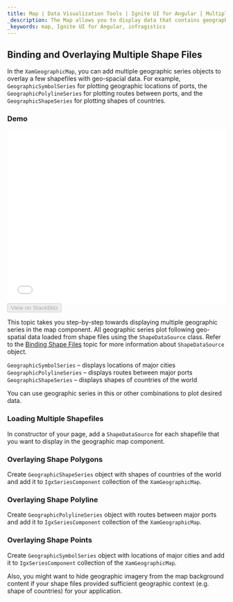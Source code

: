 ```yaml
---
title: Map | Data Visualization Tools | Ignite UI for Angular | Multiple Series | Infragistics
_description: The Map allows you to display data that contains geographic locations from view models or geo-spatial data loaded from shape files on geographic imagery maps.View the demo, dependencies, usage and toolbar for more information.
_keywords: map, Ignite UI for Angular, infragistics
---
```


## Binding and Overlaying Multiple Shape Files

In the `XamGeographicMap`, you can add multiple geographic series objects to overlay a few shapefiles with geo-spacial data. For example, `GeographicSymbolSeries` for plotting geographic locations of ports, the `GeographicPolylineSeries` for plotting routes between ports, and the `GeographicShapeSeries` for plotting shapes of countries.

### Demo

<div class="sample-container" style="height: 400px">
    <iframe id="geo-map-binding-multiple-shapes-iframe" src='{environment:demosBaseUrl}/maps/geo-map-binding-multiple-shapes' width="100%" height="100%" seamless frameBorder="0" onload="onSampleIframeContentLoaded(this);"></iframe>
</div>
<div>
    <button data-localize="stackblitz" disabled class="stackblitz-btn"   data-iframe-id="geo-map-binding-multiple-shapes-iframe" data-demos-base-url="{environment:demosBaseUrl}">View on StackBlitz
    </button>
</div>

<div class="divider--half"></div>

This topic takes you step-by-step towards displaying multiple geographic series in the map component. All geographic series plot following geo-spatial data loaded from shape files using the `ShapeDataSource` class. Refer to the [Binding Shape Files](map_binding_geographic_shape_files.md) topic for more information about `ShapeDataSource` object.

`GeographicSymbolSeries` – displays locations of major cities
`GeographicPolylineSeries` – displays routes between major ports
`GeographicShapeSeries` – displays shapes of countries of the world

You can use geographic series in this or other combinations to plot desired data.

### Loading Multiple Shapefiles

In constructor of your page, add a `ShapeDataSource` for each shapefile that you want to display in the geographic map component.

### Overlaying Shape Polygons

Create `GeographicShapeSeries` object with shapes of countries of the world and add it to `IgxSeriesComponent` collection of the `XamGeographicMap`.

### Overlaying Shape Polyline

Create `GeographicPolylineSeries` object with routes between major ports and add it to `IgxSeriesComponent` collection of the `XamGeographicMap`.

### Overlaying Shape Points

Create `GeographicSymbolSeries` object with locations of major cities and add it to `IgxSeriesComponent` collection of the `XamGeographicMap`.

Also, you might want to hide geographic imagery from the map background content if your shape files provided sufficient geographic context (e.g. shape of countries) for your application.
